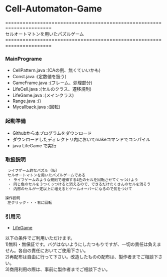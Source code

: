 # Cell-Automaton-Game

======================================================================\
セルオートマトンを用いたパズルゲーム
======================================================================　

### MainPrograme 
   * CellPattern.java :(CAの例、無くていいかも)
   * Const.java       :(定数値を扱う)
   * GameFrame.java   :(フレーム、処理部分)
   * LifeCell.java    :(セルのクラス、遷移規則)
   * LifeGame.java    :(メインクラス)
   * Range.java       :()
   * Mycallback.java  :(回転) 

### 起動準備
  * Githubから本プログラムをダウンロード
  * ダウンロードしたディレクトリ内においてmakeコマンドでコンパイル
  * java LifeGame で実行

### 取扱説明
```javascript
 ライフゲーム的なパズル（仮）
 セルオートマトンを用いたパズルゲームである
 ・ ライフゲームのような規則で増殖する4色のセルを回転させてくっつけよう
 ・ 同じ色のセルを３つくっつけると消えるので、できるだけたくさんのセルを消そう
 ・ 内部のセルが一定以上に増えるとゲームオーバーになるので気をつけて

操作説明
 左クリック・・・右に回転
```

### 引用元
* [LifeGame](https://github.com/natmark/LifeGame)



以下の条件でご利用いただけます。\
 1)無料・無保証です。バグはないようにしたつもりですが、一切の責任は負えません。各自の責任においてご使用下さい。\
 2)再配布は自由に行って下さい。改造したものの配布は、製作者までご相談下さい。\
 3)商用利用の際は、事前に製作者までご相談下さい。
